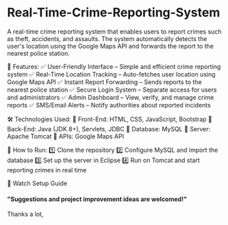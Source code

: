 # Real-Time-Crime-Reporting-System
A real-time crime reporting system that enables users to report crimes such as theft, accidents, and assaults. The system automatically detects the user's location using the Google Maps API and forwards the report to the nearest police station.

🔹 Features:
✅ User-Friendly Interface – Simple and efficient crime reporting system
✅ Real-Time Location Tracking – Auto-fetches user location using Google Maps API
✅ Instant Report Forwarding – Sends reports to the nearest police station
✅ Secure Login System – Separate access for users and administrators
✅ Admin Dashboard – View, verify, and manage crime reports
✅ SMS/Email Alerts – Notify authorities about reported incidents

🛠️ Technologies Used:
🔹 Front-End: HTML, CSS, JavaScript, Bootstrap
🔹 Back-End: Java (JDK 8+), Servlets, JDBC
🔹 Database: MySQL
🔹 Server: Apache Tomcat
🔹 APIs: Google Maps API

📌 How to Run:
1️⃣ Clone the repository
2️⃣ Configure MySQL and import the database
3️⃣ Set up the server in Eclipse
4️⃣ Run on Tomcat and start reporting crimes in real time

🔗 Watch Setup Guide

#### "Suggestions and project improvement ideas are welcomed!"

<bold>Thanks a lot,</bold><br/>
